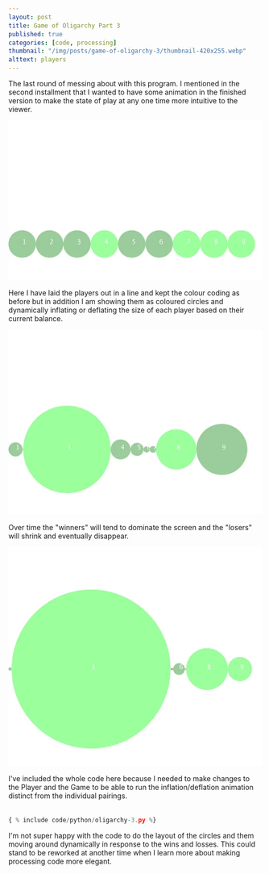 ```yaml
---
layout: post
title: Game of Oligarchy Part 3
published: true
categories: [code, processing]
thumbnail: "/img/posts/game-of-oligarchy-3/thumbnail-420x255.webp"
alttext: players
---
```


The last round of messing about with this program. I mentioned in the second installment that I wanted to have some animation in 
the finished version to make the state of play at any one time more intuitive to the viewer. 

![grid](/img/posts/game-of-oligarchy-3/grid-000001.webp)

Here I have laid the players out in a line and kept the colour coding as before but in addition I am showing them 
as coloured circles and dynamically inflating or deflating the size of each player based on their current balance. 

![grid](/img/posts/game-of-oligarchy-3/grid-000025.webp)

Over time the "winners" will tend to dominate the screen and the "losers" will shrink and eventually disappear.

![grid](/img/posts/game-of-oligarchy-3/grid-000060.webp)

I've included the whole code here because I needed to make changes to the Player and the Game to be able to run the inflation/deflation 
animation distinct from the individual pairings. 

```python

{ % include code/python/oligarchy-3.py %}

```

I'm not super happy with the code to do the layout of the circles and them moving around dynamically in response to the wins and losses. 
This could stand to be reworked at another time when I learn more about making processing code more elegant.

